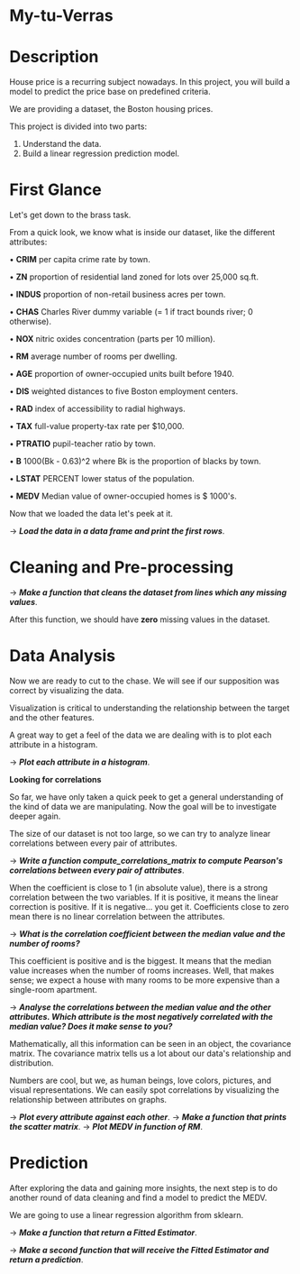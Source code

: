 # My-tu-Verras

# Description
House price is a recurring subject nowadays. In this project, you will build a model to predict the price base on predefined criteria.

We are providing a dataset, the Boston housing prices.


This project is divided into two parts:
1. Understand the data.
2. Build a linear regression prediction model.

# First Glance

Let's get down to the brass task.

From a quick look, we know what is inside our dataset, like the different attributes:

• **CRIM** per capita crime rate by town.

• **ZN** proportion of residential land zoned for lots over 25,000 sq.ft.

• **INDUS** proportion of non-retail business acres per town.

• **CHAS** Charles River dummy variable (= 1 if tract bounds river; 0 otherwise).

• **NOX** nitric oxides concentration (parts per 10 million).

• **RM** average number of rooms per dwelling.

• **AGE** proportion of owner-occupied units built before 1940.

• **DIS** weighted distances to five Boston employment centers.

• **RAD** index of accessibility to radial highways.

• **TAX** full-value property-tax rate per $10,000.

• **PTRATIO** pupil-teacher ratio by town.

• **B** 1000(Bk - 0.63)^2 where Bk is the proportion of blacks by town.

• **LSTAT** PERCENT lower status of the population.

• **MEDV** Median value of owner-occupied homes is $ 1000's.

Now that we loaded the data let's peek at it.

-> ***Load the data in a data frame and print the first rows***.

# Cleaning and Pre-processing

-> ***Make a function that cleans the dataset from lines which any missing values***.

After this function, we should have **zero** missing values in the dataset.


# Data Analysis

Now we are ready to cut to the chase. We will see if our supposition was correct by visualizing the data.

Visualization is critical to understanding the relationship between the target and the other features.

A great way to get a feel of the data we are dealing with is to plot each attribute in a histogram.

-> ***Plot each attribute in a histogram***.


**Looking for correlations**

So far, we have only taken a quick peek to get a general understanding of the kind of data we are manipulating. Now the goal will be to investigate deeper again.

The size of our dataset is not too large, so we can try to analyze linear correlations between every pair of attributes.

-> ***Write a function compute_correlations_matrix to compute Pearson's correlations between every pair of attributes***.

When the coefficient is close to 1 (in absolute value), there is a strong correlation between the two variables. If it is positive, it means the linear correction is positive. If it is negative... you get it.
Coefficients close to zero mean there is no linear correlation between the attributes.

-> ***What is the correlation coefficient between the median value and the number of rooms?***

This coefficient is positive and is the biggest. It means that the median value increases when the number of rooms increases. Well, that makes sense; we expect a house with many rooms to be more expensive than a single-room apartment.

-> ***Analyse the correlations between the median value and the other attributes. Which attribute is the most negatively correlated with the median value? Does it make sense to you?***

Mathematically, all this information can be seen in an object, the covariance matrix. The covariance matrix tells us a lot about our data's relationship and distribution.

Numbers are cool, but we, as human beings, love colors, pictures, and visual representations. We can easily spot correlations by visualizing the relationship between attributes on graphs.

-> ***Plot every attribute against each other***.
-> ***Make a function that prints the scatter matrix***.
-> ***Plot MEDV in function of RM***.

# Prediction

After exploring the data and gaining more insights, the next step is to do another round of data cleaning and find a model to predict the MEDV.

We are going to use a linear regression algorithm from sklearn.

-> ***Make a function that return a Fitted Estimator***.

-> ***Make a second function that will receive the Fitted Estimator and return a prediction***.
